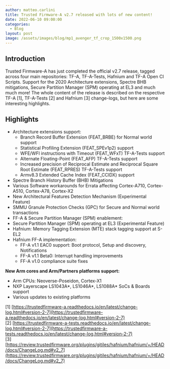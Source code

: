 ```yaml
---
author: matteo.carlini
title: Trusted Firmware-A v2.7 released with lots of new content!
date: 2022-06-10 09:00:00
categories:
  - Blog
layout: post
image: /assets/images/blog/mp1_avenger_tf_crop_1500x1500.png
---
```


Introduction
------------
Trusted Firmware-A has just completed the official v2.7 release, tagged across four main repositories: TF-A, TF-A-Tests, Hafnium and TF-A Open CI Scripts.
Support for the 2020 Architecture extensions, Spectre BHB mitigations, Secure Partition Manager (SPM) operating at EL3 and much much more!
The whole content of the release is described on the respective TF-A [1], TF-A-Tests [2] and Hafnium [3] change-logs, but here are some interesting highlights.


Highlights
------------
- Architecture extensions support:
  - Branch Record Buffer Extension (FEAT_BRBE) for Normal world support
  -	Statistical Profiling Extension (FEAT_SPEv1p2) support
  -	WFE/WFI instructions with Timeout (FEAT_WFxT) TF-A-Tests support
  - Alternate Floating-Point (FEAT_AFP) TF-A-Tests support
  - Increased precision of Reciprocal Estimate and Reciprocal Square Root Estimate (FEAT_RPRES) TF-A-Tests support
  - Armv8.3 Extended Cache Index (FEAT_CCIDX) support
- Spectre Branch History Buffer (BHB) Mitigations
- Various Software workarounds for Errata affecting Cortex-A710, Cortex-A510, Cortex-A78, Cortex-X2 
-	New Architectural Features Detection Mechanism (Experimental Feature)
- SMMU Granule Protection Checks (GPC) for Secure and Normal world transactions
-	FF-A & Secure Partition Manager (SPM) enablement:
  - Secure Partition Manager (SPM) operating at EL3 (Experimental Feature)
  -	Hafnium: Memory Tagging Extension (MTE) stack tagging support at S-EL2
  -	Hafnium FF-A implementation:
    - FF-A v1.1 EAC0 support: Boot protocol, Setup and discovery, Notifications
    - FF-A v1.1 Beta0: Interrupt handling improvements
    - FF-A v1.0 compliance suite fixes

**New Arm cores and Arm/Partners platforms support:**  
- Arm CPUs: Neoverse-Poseidon, Cortex-X1
- NXP Layerscape LS1043A*, LS1046A*, LS1088A* SoCs & Boards support
- Various updates to existing platforms

[1] [https://trustedfirmware-a.readthedocs.io/en/latest/change-log.html#version-2-7](https://trustedfirmware-a.readthedocs.io/en/latest/change-log.html#version-2-7) \
[2] [https://trustedfirmware-a-tests.readthedocs.io/en/latest/change-log.html#version-2-7](https://trustedfirmware-a-tests.readthedocs.io/en/latest/change-log.html#version-2-7) \
[3] [https://review.trustedfirmware.org/plugins/gitiles/hafnium/hafnium/+/HEAD/docs/ChangeLog.md#v2_7](https://review.trustedfirmware.org/plugins/gitiles/hafnium/hafnium/+/HEAD/docs/ChangeLog.md#v2_7)



